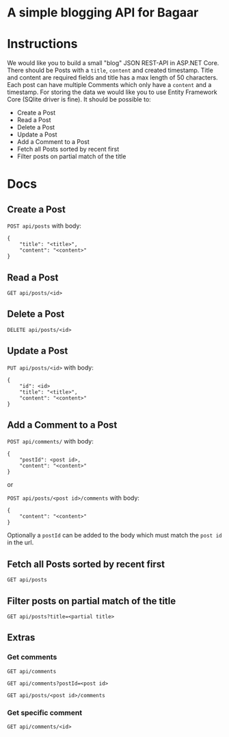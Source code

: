 # A simple blogging API for Bagaar

# Instructions

We would like you to build a small "blog" JSON REST-API in ASP.NET Core.
There should be Posts with a `title`, `content` and created timestamp.
Title and content are required fields and title has a max length of 50 characters.
Each post can have multiple Comments which only have a `content` and a timestamp.
For storing the data we would like you to use Entity Framework Core (SQlite driver is fine).
It should be possible to:
- Create a Post
- Read a Post
- Delete a Post
- Update a Post
- Add a Comment to a Post
- Fetch all Posts sorted by recent first
- Filter posts on partial match of the title

# Docs

## Create a Post

`POST api/posts` with body:

    {
    	"title": "<title>",
        "content": "<content>"
    }

## Read a Post

`GET api/posts/<id>`

## Delete a Post

`DELETE api/posts/<id>`

## Update a Post

`PUT api/posts/<id>` with body:

    {
        "id": <id>
    	"title": "<title>",
        "content": "<content>"
    }

## Add a Comment to a Post

`POST api/comments/` with body:

    {
        "postId": <post id>,
        "content": "<content>"
    }

or

`POST api/posts/<post id>/comments` with body:

    {
        "content": "<content>"
    }

Optionally a `postId` can be added to the body which must match the `post id` in the url.

## Fetch all Posts sorted by recent first

`GET api/posts`

## Filter posts on partial match of the title

`GET api/posts?title=<partial title>`

## Extras

### Get comments

`GET api/comments`

`GET api/comments?postId=<post id>`

`GET api/posts/<post id>/comments`

### Get specific comment

`GET api/comments/<id>`